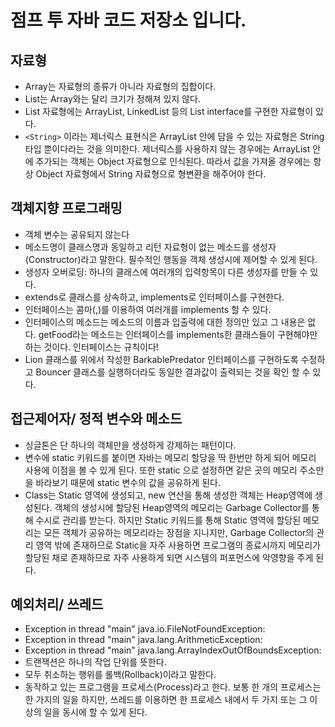 # 점프 투 자바 코드 저장소 입니다.

## 자료형
* Array는 자료형의 종류가 아니라 자료형의 집합이다.
* List는 Array와는 달리 크기가 정해져 있지 않다.
* List 자료형에는 ArrayList, LinkedList 등의 List interface를 구현한 자료형이 있다.
* `<String>` 이라는 제너릭스 표현식은 ArrayList 안에 담을 수 있는 자료형은 String 타입 뿐이다라는 것을 의미한다. 제너릭스를 사용하지 않는 경우에는 ArrayList 안에 추가되는 객체는 Object 자료형으로 인식된다. 따라서 값을 가져올 경우에는 항상 Object 자료형에서 String 자료형으로 형변환을 해주어야 한다.

## 객체지향 프로그래밍
* 객체 변수는 공유되지 않는다
* 메소드명이 클래스명과 동일하고 리턴 자료형이 없는 메소드를 생성자(Constructor)라고 말한다. 필수적인 행동을 객체 생성시에 제어할 수 있게 된다.
* 생성자 오버로딩: 하나의 클래스에 여러개의 입력항목이 다른 생성자를 만들 수 있다.
* extends로 클래스를 상속하고, implements로 인터페이스를 구현한다.
* 인터페이스는 콤마(,)를 이용하여 여러개를 implements 할 수 있다.
* 인터페이스의 메소드는 메소드의 이름과 입출력에 대한 정의만 있고 그 내용은 없다. getFood라는 메소드는 인터페이스를 implements한 클래스들이 구현해야만 하는 것이다. 인터페이스는 규칙이다!
* Lion 클래스를 위에서 작성한 BarkablePredator 인터페이스를 구현하도록 수정하고 Bouncer 클래스를 실행하더라도 동일한 결과값이 출력되는 것을 확인 할 수 있다.

## 접근제어자/ 정적 변수와 메소드
* 싱글톤은 단 하나의 객체만을 생성하게 강제하는 패턴이다.
* 변수에 static 키워드를 붙이면 자바는 메모리 할당을 딱 한번만 하게 되어 메모리 사용에 이점을 볼 수 있게 된다. 또한 static 으로 설정하면 같은 곳의 메모리 주소만을 바라보기 때문에 static 변수의 값을 공유하게 된다.
* Class는 Static 영역에 생성되고, new 연산을 통해 생성한 객체는 Heap영역에 생성된다. 객체의 생성시에 할당된 Heap영역의 메모리는 Garbage Collector를 통해 수시로 관리를 받는다. 하지만 Static 키워드를 통해 Static 영역에 할당된 메모리는 모든 객체가 공유하는 메모리라는 장점을 지니지만, Garbage Collector의 관리 영역 밖에 존재하므로 Static을 자주 사용하면 프로그램의 종료시까지 메모리가 할당된 채로 존재하므로 자주 사용하게 되면 시스템의 퍼포먼스에 악영향을 주게 된다.

## 예외처리/ 쓰레드
* Exception in thread "main" java.io.FileNotFoundException:
* Exception in thread "main" java.lang.ArithmeticException:
* Exception in thread "main" java.lang.ArrayIndexOutOfBoundsException:
* 트랜잭션은 하나의 작업 단위를 뜻한다.
* 모두 취소하는 행위를 롤백(Rollback)이라고 말한다.
* 동작하고 있는 프로그램을 프로세스(Process)라고 한다. 보통 한 개의 프로세스는 한 가지의 일을 하지만, 쓰레드를 이용하면 한 프로세스 내에서 두 가지 또는 그 이상의 일을 동시에 할 수 있게 된다.
